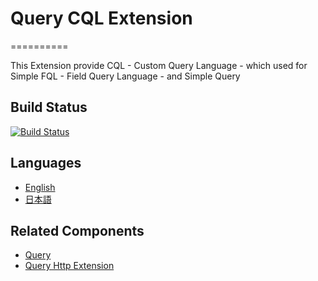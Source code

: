# Query CQL Extension 
==========

This Extension provide CQL - Custom Query Language - which used for Simple FQL - Field Query Language - and Simple Query

## Build Status

[![Build Status](https://travis-ci.org/o3co/query.extension.cql.svg)](https://travis-ci.org/o3co/query.extension.cql)

## Languages
  - [English](./Resources/docs/en/index.md)
  - [日本語](./Resources/docs/ja/index.md)

## Related Components 

  - [Query](https://github.com/o3co/query)
  - [Query Http Extension](https://github.com/o3co/query.extension.http)

